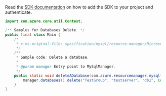 Read the [SDK documentation](https://github.com/Azure/azure-sdk-for-java/blob/azure-resourcemanager-mysqlflexibleserver_1.0.0-beta.2/sdk/mysqlflexibleserver/azure-resourcemanager-mysqlflexibleserver/README.md) on how to add the SDK to your project and authenticate.

```java
import com.azure.core.util.Context;

/** Samples for Databases Delete. */
public final class Main {
    /*
     * x-ms-original-file: specification/mysql/resource-manager/Microsoft.DBforMySQL/stable/2021-05-01/examples/DatabaseDelete.json
     */
    /**
     * Sample code: Delete a database.
     *
     * @param manager Entry point to MySqlManager.
     */
    public static void deleteADatabase(com.azure.resourcemanager.mysqlflexibleserver.MySqlManager manager) {
        manager.databases().delete("TestGroup", "testserver", "db1", Context.NONE);
    }
}
```

